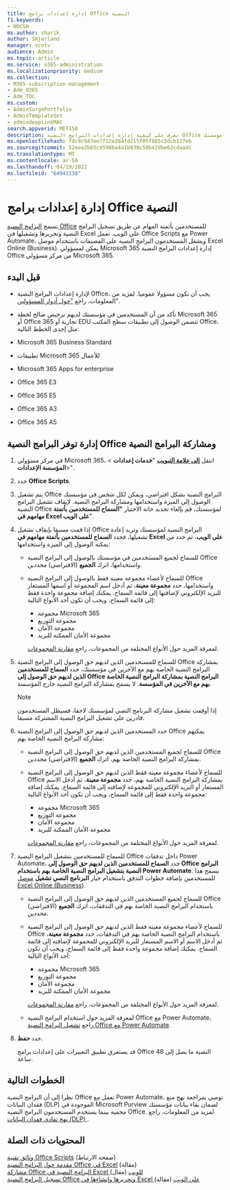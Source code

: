 ```yaml
---
title: إدارة إعدادات برامج Office النصية
f1.keywords:
- NOCSH
ms.author: sharik
author: SKjerland
manager: scotv
audience: Admin
ms.topic: article
ms.service: o365-administration
ms.localizationpriority: medium
ms.collection:
- M365-subscription-management
- Adm_O365
- Adm_TOC
ms.custom:
- AdminSurgePortfolio
- AdminTemplateSet
- admindeeplinkMAC
search.appverid: MET150
description: تعرف على كيفية إدارة إعدادات البرامج النصية Office للمستخدمين في مؤسستك.
ms.openlocfilehash: fdc9c947ee7f12e284fd215f05f8b5c3dcb127eb
ms.sourcegitcommit: 52eea2b65c0598ba4a1b930c58b42dbe62cdaadc
ms.translationtype: MT
ms.contentlocale: ar-SA
ms.lasthandoff: 04/19/2022
ms.locfileid: "64941138"
---
```

# <a name="manage-office-scripts-settings"></a>إدارة إعدادات برامج Office النصية

تسمح [البرامج النصية Office](/office/dev/scripts) للمستخدمين بأتمتة المهام عن طريق تسجيل البرامج النصية وتحريرها وتشغيلها في Excel على الويب. تعمل Office Scripts مع Power Automate، ويشغل المستخدمون البرامج النصية على المصنفات باستخدام موصل Excel Online (Business). يمكن لمسؤولي Microsoft 365 إدارة إعدادات البرامج النصية Office من مركز مسؤولي Microsoft 365.

## <a name="before-you-begin"></a>قبل البدء

- لإدارة إعدادات البرامج النصية Office، يجب أن تكون مسؤولا عموميا. لمزيد من المعلومات، راجع ["حول أدوار المسؤولين](../add-users/about-admin-roles.md)".

- تأكد من أن المستخدمين في مؤسستك لديهم ترخيص صالح لخطة Microsoft 365 أو Office 365 تجارية أو EDU تتضمن الوصول إلى تطبيقات سطح المكتب Office، مثل إحدى الخطط التالية:

- Microsoft 365 Business Standard
- تطبيقات Microsoft 365 للأعمال
- Microsoft 365 Apps for enterprise
- Office 365 E3
- Office 365 E5
- Office 365 A3
- Office 365 A5

## <a name="manage-availability-of-office-scripts-and-sharing-of-scripts"></a>إدارة توفر البرامج النصية Office ومشاركة البرامج النصية

1. في مركز مسؤولي Microsoft 365، انتقل **[إلى علامة التبويب](https://go.microsoft.com/fwlink/p/?linkid=2053743)** "**خدمات إعدادات** \> **المؤسسة الإعدادات**\>".

2. حدد **Office Scripts**.

3. يتم تشغيل Office البرامج النصية بشكل افتراضي، ويمكن لكل شخص في مؤسستك الوصول إلى الميزة واستخدامها ومشاركة البرامج النصية. لإيقاف تشغيل البرامج النصية Office لمؤسستك، قم بإلغاء تحديد خانة الاختيار **"السماح للمستخدمين بأتمتة مهامهم في Excel على الويب**".

4. إذا قمت مسبقا بإيقاف تشغيل Office البرامج النصية لمؤسستك وتريد إعادة تشغيلها، فحدد **السماح للمستخدمين بأتمتة مهامهم في Excel على الويب**، ثم حدد من يمكنه الوصول إلى الميزة واستخدامها:

    - للسماح لجميع المستخدمين في مؤسستك بالوصول إلى البرامج النصية Office واستخدامها، اترك **الجميع** (الافتراضي) محددين.

    - للسماح لأعضاء مجموعة معينة فقط بالوصول إلى البرامج النصية Office واستخدامها، حدد **مجموعة معينة**، ثم أدخل اسم المجموعة أو اسمها المستعار للبريد الإلكتروني لإضافتها إلى قائمة السماح. يمكنك إضافة مجموعة واحدة فقط إلى قائمة السماح، ويجب أن تكون أحد الأنواع التالية:
        - مجموعة Microsoft 365
        - مجموعة التوزيع
        - مجموعة الأمان
        - مجموعة الأمان الممكنة للبريد

        لمعرفة المزيد حول الأنواع المختلفة من المجموعات، راجع [مقارنة المجموعات](../create-groups/compare-groups.md).

5. للسماح للمستخدمين الذين لديهم حق الوصول إلى البرامج النصية Office بمشاركة البرامج النصية الخاصة بهم مع الآخرين في مؤسستك، حدد **السماح للمستخدمين الذين لديهم حق الوصول إلى Office البرامج النصية بمشاركة البرامج النصية الخاصة بهم مع الآخرين في المؤسسة**. لا يسمح بمشاركة البرامج النصية خارج المؤسسة.

    > [!NOTE]
    > إذا أوقفت تشغيل مشاركة البرنامج النصي لمؤسستك لاحقا، فسيظل المستخدمون قادرين على تشغيل البرامج النصية المشتركة مسبقا.

6. حدد المستخدمين الذين لديهم حق الوصول إلى البرامج النصية Office يمكنهم مشاركة البرامج النصية الخاصة بهم:

    - للسماح لجميع المستخدمين الذين لديهم حق الوصول إلى البرامج النصية Office بمشاركة البرامج النصية الخاصة بهم، اترك **الجميع** (الافتراضي) محددين.

    - للسماح لأعضاء مجموعة معينة فقط الذين لديهم حق الوصول إلى البرامج النصية Office بمشاركة البرامج النصية الخاصة بهم، حدد **مجموعة معينة**، ثم أدخل الاسم المستعار أو البريد الإلكتروني للمجموعة لإضافته إلى قائمة السماح. يمكنك إضافة مجموعة واحدة فقط إلى قائمة السماح، ويجب أن تكون أحد الأنواع التالية:
        - مجموعة Microsoft 365
        - مجموعة التوزيع
        - مجموعة الأمان
        - مجموعة الأمان الممكنة للبريد

        لمعرفة المزيد حول الأنواع المختلفة من المجموعات، راجع [مقارنة المجموعات](../create-groups/compare-groups.md).

7. للسماح للمستخدمين بتشغيل البرامج النصية Office داخل تدفقات Power Automate، حدد **السماح للمستخدمين الذين لديهم حق الوصول إلى Office البرامج النصية بتشغيل البرامج النصية الخاصة بهم باستخدام Power Automate**. يسمح هذا للمستخدمين بإضافة خطوات التدفق باستخدام خيار **البرنامج النصي تشغيل** [موصل Excel Online (Business](/connectors/excelonlinebusiness)).

    - للسماح لجميع المستخدمين الذين لديهم حق الوصول إلى البرامج النصية Office باستخدام البرامج النصية الخاصة بهم في التدفقات، اترك **الجميع** (الافتراضي) محددين.

    - للسماح لأعضاء مجموعة معينة فقط الذين لديهم حق الوصول إلى البرامج النصية Office باستخدام البرامج النصية الخاصة بهم في التدفقات، حدد **مجموعة معينة**، ثم أدخل الاسم أو الاسم المستعار للبريد الإلكتروني للمجموعة لإضافته إلى قائمة السماح. يمكنك إضافة مجموعة واحدة فقط إلى قائمة السماح، ويجب أن تكون أحد الأنواع التالية:
        - مجموعة Microsoft 365
        - مجموعة التوزيع
        - مجموعة الأمان
        - مجموعة الأمان الممكنة للبريد

        لمعرفة المزيد حول الأنواع المختلفة من المجموعات، راجع [مقارنة المجموعات](../create-groups/compare-groups.md).

    - لمعرفة المزيد حول استخدام البرامج النصية Office مع Power Automate، راجع [تشغيل البرامج النصية Office مع Power Automate](/office/dev/scripts/develop/power-automate-integration).

8. حدد **حفظ**.

    قد يستغرق تطبيق التغييرات على إعدادات برامج Office النصية ما يصل إلى 48 ساعة.

## <a name="next-steps"></a>الخطوات التالية

نظرا إلى أن البرامج النصية Office تعمل مع Power Automate، نوصي بمراجعة نهج منع فقدان البيانات (DLP) الموجودة في Microsoft Purview لضمان بقاء بيانات مؤسستك محمية بينما يستخدم المستخدمون البرامج النصية Office. لمزيد من المعلومات، راجع [نهج تفادي فقدان البيانات (DLP) ](/power-automate/prevent-data-loss).

## <a name="related-content"></a>المحتويات ذات الصلة

[وثائق تقنية Office Scripts](/office/dev/scripts/) (صفحة الارتباط)\
[مقدمة حول البرامج النصية Office في Excel](https://support.microsoft.com/office/9fbe283d-adb8-4f13-a75b-a81c6baf163a) (مقالة)\
[مشاركة Office البرامج النصية في Excel للويب](https://support.microsoft.com/office/226eddbc-3a44-4540-acfe-fccda3d1122b) (مقال)\
[تسجيل البرامج النصية Office وتحريرها وإنشاءها في Excel على الويب](/office/dev/scripts/tutorials/excel-tutorial) (مقالة)
